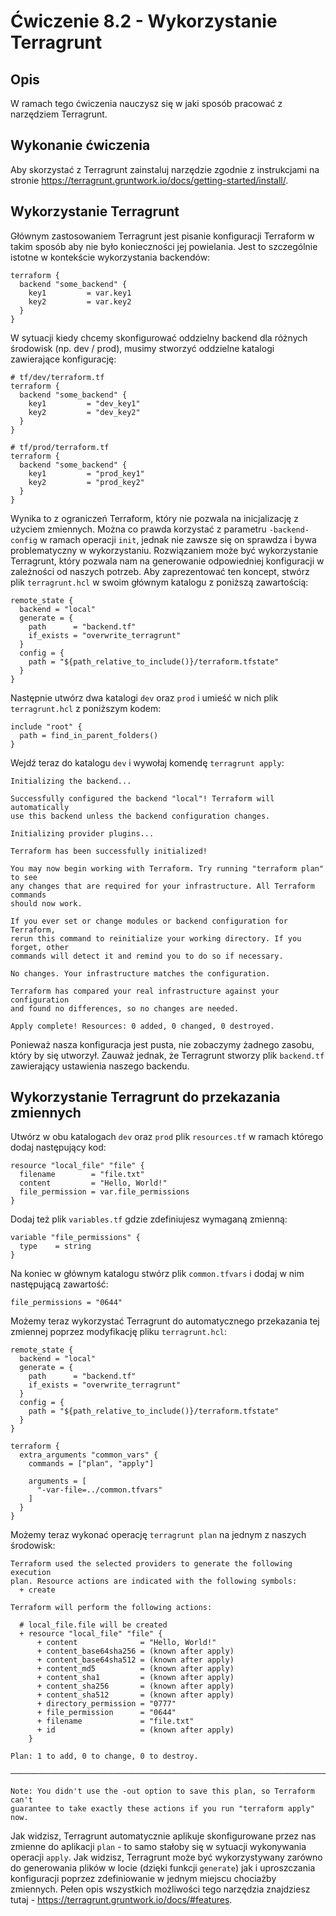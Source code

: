 # Ćwiczenie 8.2 - Wykorzystanie Terragrunt
## Opis
W ramach tego ćwiczenia nauczysz się w jaki sposób pracować z narzędziem Terragrunt.

## Wykonanie ćwiczenia
Aby skorzystać z Terragrunt zainstaluj narzędzie zgodnie z instrukcjami na stronie https://terragrunt.gruntwork.io/docs/getting-started/install/.

## Wykorzystanie Terragrunt
Głównym zastosowaniem Terragrunt jest pisanie konfiguracji Terraform w takim sposób aby nie było konieczności jej powielania. Jest to szczególnie istotne w kontekście wykorzystania backendów:
```
terraform {
  backend "some_backend" {
    key1         = var.key1
    key2         = var.key2
  }
}
```
W sytuacji kiedy chcemy skonfigurować oddzielny backend dla różnych środowisk (np. dev / prod), musimy stworzyć oddzielne katalogi zawierające konfigurację:
```
# tf/dev/terraform.tf
terraform {
  backend "some_backend" {
    key1         = "dev_key1"
    key2         = "dev_key2"
  }
}

# tf/prod/terraform.tf
terraform {
  backend "some_backend" {
    key1         = "prod_key1"
    key2         = "prod_key2"
  }
}
```
Wynika to z ograniczeń Terraform, który nie pozwala na inicjalizację z użyciem zmiennych. Można co prawda korzystać z parametru `-backend-config` w ramach operacji `init`, jednak nie zawsze się on sprawdza i bywa problematyczny w wykorzystaniu. Rozwiązaniem może być wykorzystanie Terragrunt, który pozwala nam na generowanie odpowiedniej konfiguracji w zależności od naszych potrzeb. Aby zaprezentować ten koncept, stwórz plik `terragrunt.hcl` w swoim głównym katalogu z poniższą zawartością:
```
remote_state {
  backend = "local"
  generate = {
    path      = "backend.tf"
    if_exists = "overwrite_terragrunt"
  }
  config = {
    path = "${path_relative_to_include()}/terraform.tfstate"
  }
}
```
Następnie utwórz dwa katalogi `dev` oraz `prod` i umieść w nich plik `terragrunt.hcl` z poniższym kodem:
```
include "root" {
  path = find_in_parent_folders()
}
```
Wejdź teraz do katalogu `dev` i wywołaj komendę `terragrunt apply`:
```
Initializing the backend...

Successfully configured the backend "local"! Terraform will automatically
use this backend unless the backend configuration changes.

Initializing provider plugins...

Terraform has been successfully initialized!

You may now begin working with Terraform. Try running "terraform plan" to see
any changes that are required for your infrastructure. All Terraform commands
should now work.

If you ever set or change modules or backend configuration for Terraform,
rerun this command to reinitialize your working directory. If you forget, other
commands will detect it and remind you to do so if necessary.

No changes. Your infrastructure matches the configuration.

Terraform has compared your real infrastructure against your configuration
and found no differences, so no changes are needed.

Apply complete! Resources: 0 added, 0 changed, 0 destroyed.
```
Ponieważ nasza konfiguracja jest pusta, nie zobaczymy żadnego zasobu, który by się utworzył. Zauważ jednak, że Terragrunt stworzy plik `backend.tf` zawierający ustawienia naszego backendu.

## Wykorzystanie Terragrunt do przekazania zmiennych
Utwórz w obu katalogach `dev` oraz `prod` plik `resources.tf` w ramach którego dodaj następujący kod:
```
resource "local_file" "file" {
  filename        = "file.txt"
  content         = "Hello, World!"
  file_permission = var.file_permissions
}
```
Dodaj też plik `variables.tf` gdzie zdefiniujesz wymaganą zmienną:
```
variable "file_permissions" {
  type    = string
}
```
Na koniec w głównym katalogu stwórz plik `common.tfvars` i dodaj w nim następującą zawartość:
```
file_permissions = "0644"
```
Możemy teraz wykorzystać Terragrunt do automatycznego przekazania tej zmiennej poprzez modyfikację pliku `terragrunt.hcl`:
```
remote_state {
  backend = "local"
  generate = {
    path      = "backend.tf"
    if_exists = "overwrite_terragrunt"
  }
  config = {
    path = "${path_relative_to_include()}/terraform.tfstate"
  }
}

terraform {
  extra_arguments "common_vars" {
    commands = ["plan", "apply"]

    arguments = [
      "-var-file=../common.tfvars"
    ]
  }
}
```
Możemy teraz wykonać operację `terragrunt plan` na jednym z naszych środowisk:
```
Terraform used the selected providers to generate the following execution
plan. Resource actions are indicated with the following symbols:
  + create

Terraform will perform the following actions:

  # local_file.file will be created
  + resource "local_file" "file" {
      + content              = "Hello, World!"
      + content_base64sha256 = (known after apply)
      + content_base64sha512 = (known after apply)
      + content_md5          = (known after apply)
      + content_sha1         = (known after apply)
      + content_sha256       = (known after apply)
      + content_sha512       = (known after apply)
      + directory_permission = "0777"
      + file_permission      = "0644"
      + filename             = "file.txt"
      + id                   = (known after apply)
    }

Plan: 1 to add, 0 to change, 0 to destroy.

─────────────────────────────────────────────────────────────────────────────

Note: You didn't use the -out option to save this plan, so Terraform can't
guarantee to take exactly these actions if you run "terraform apply" now.
```
Jak widzisz, Terragrunt automatycznie aplikuje skonfigurowane przez nas zmienne do aplikacji `plan` - to samo stałoby się w sytuacji wykonywania operacji `apply`. Jak widzisz, Terragrunt może być wykorzystywany zarówno do generowania plików w locie (dzięki funkcji `generate`) jak i uproszczania konfiguracji poprzez zdefiniowanie w jednym miejscu chociażby zmiennych. Pełen opis wszystkich możliwości tego narzędzia znajdziesz tutaj - https://terragrunt.gruntwork.io/docs/#features.